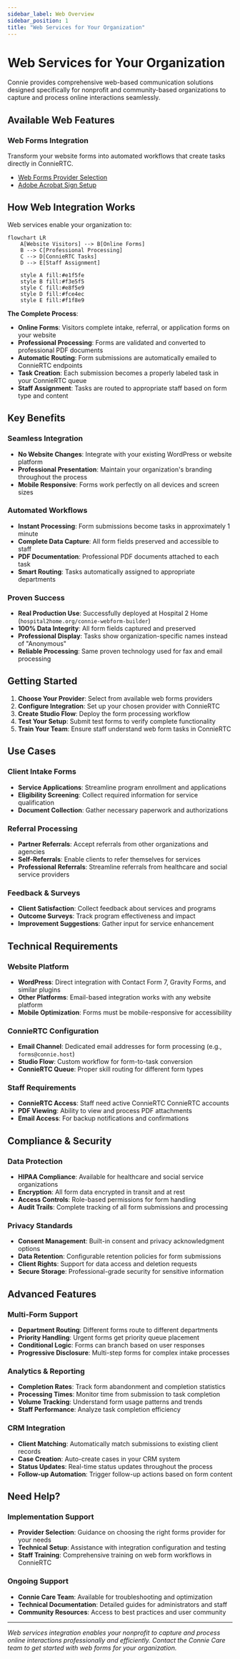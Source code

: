 ```yaml
---
sidebar_label: Web Overview
sidebar_position: 1
title: "Web Services for Your Organization"
---
```


# Web Services for Your Organization

Connie provides comprehensive web-based communication solutions designed specifically for nonprofit and community-based organizations to capture and process online interactions seamlessly.

## Available Web Features

### Web Forms Integration
Transform your website forms into automated workflows that create tasks directly in ConnieRTC.
- [Web Forms Provider Selection](/end-users/cbo-admins/channels/web/web-forms/select-provider)
- [Adobe Acrobat Sign Setup](/end-users/cbo-admins/channels/web/web-forms/adobe-acrobat-sign)

## How Web Integration Works

Web services enable your organization to:

```mermaid
flowchart LR
    A[Website Visitors] --> B[Online Forms]
    B --> C[Professional Processing]
    C --> D[ConnieRTC Tasks]
    D --> E[Staff Assignment]
    
    style A fill:#e1f5fe
    style B fill:#f3e5f5
    style C fill:#e8f5e9
    style D fill:#fce4ec
    style E fill:#f1f8e9
```

**The Complete Process**:
- **Online Forms**: Visitors complete intake, referral, or application forms on your website
- **Professional Processing**: Forms are validated and converted to professional PDF documents
- **Automatic Routing**: Form submissions are automatically emailed to ConnieRTC endpoints
- **Task Creation**: Each submission becomes a properly labeled task in your ConnieRTC queue
- **Staff Assignment**: Tasks are routed to appropriate staff based on form type and content

## Key Benefits

### Seamless Integration
- **No Website Changes**: Integrate with your existing WordPress or website platform
- **Professional Presentation**: Maintain your organization's branding throughout the process
- **Mobile Responsive**: Forms work perfectly on all devices and screen sizes

### Automated Workflows
- **Instant Processing**: Form submissions become tasks in approximately 1 minute
- **Complete Data Capture**: All form fields preserved and accessible to staff
- **PDF Documentation**: Professional PDF documents attached to each task
- **Smart Routing**: Tasks automatically assigned to appropriate departments

### Proven Success
- **Real Production Use**: Successfully deployed at Hospital 2 Home (`hospital2home.org/connie-webform-builder`)
- **100% Data Integrity**: All form fields captured and preserved
- **Professional Display**: Tasks show organization-specific names instead of "Anonymous"
- **Reliable Processing**: Same proven technology used for fax and email processing

## Getting Started

1. **Choose Your Provider**: Select from available web forms providers
2. **Configure Integration**: Set up your chosen provider with ConnieRTC
3. **Create Studio Flow**: Deploy the form processing workflow
4. **Test Your Setup**: Submit test forms to verify complete functionality
5. **Train Your Team**: Ensure staff understand web form tasks in ConnieRTC

## Use Cases

### Client Intake Forms
- **Service Applications**: Streamline program enrollment and applications
- **Eligibility Screening**: Collect required information for service qualification
- **Document Collection**: Gather necessary paperwork and authorizations

### Referral Processing
- **Partner Referrals**: Accept referrals from other organizations and agencies
- **Self-Referrals**: Enable clients to refer themselves for services
- **Professional Referrals**: Streamline referrals from healthcare and social service providers

### Feedback & Surveys
- **Client Satisfaction**: Collect feedback about services and programs
- **Outcome Surveys**: Track program effectiveness and impact
- **Improvement Suggestions**: Gather input for service enhancement

## Technical Requirements

### Website Platform
- **WordPress**: Direct integration with Contact Form 7, Gravity Forms, and similar plugins
- **Other Platforms**: Email-based integration works with any website platform
- **Mobile Optimization**: Forms must be mobile-responsive for accessibility

### ConnieRTC Configuration
- **Email Channel**: Dedicated email addresses for form processing (e.g., `forms@connie.host`)
- **Studio Flow**: Custom workflow for form-to-task conversion
- **ConnieRTC Queue**: Proper skill routing for different form types

### Staff Requirements
- **ConnieRTC Access**: Staff need active ConnieRTC ConnieRTC accounts
- **PDF Viewing**: Ability to view and process PDF attachments
- **Email Access**: For backup notifications and confirmations

## Compliance & Security

### Data Protection
- **HIPAA Compliance**: Available for healthcare and social service organizations
- **Encryption**: All form data encrypted in transit and at rest
- **Access Controls**: Role-based permissions for form handling
- **Audit Trails**: Complete tracking of all form submissions and processing

### Privacy Standards
- **Consent Management**: Built-in consent and privacy acknowledgment options
- **Data Retention**: Configurable retention policies for form submissions
- **Client Rights**: Support for data access and deletion requests
- **Secure Storage**: Professional-grade security for sensitive information

## Advanced Features

### Multi-Form Support
- **Department Routing**: Different forms route to different departments
- **Priority Handling**: Urgent forms get priority queue placement
- **Conditional Logic**: Forms can branch based on user responses
- **Progressive Disclosure**: Multi-step forms for complex intake processes

### Analytics & Reporting
- **Completion Rates**: Track form abandonment and completion statistics
- **Processing Times**: Monitor time from submission to task completion
- **Volume Tracking**: Understand form usage patterns and trends
- **Staff Performance**: Analyze task completion efficiency

### CRM Integration
- **Client Matching**: Automatically match submissions to existing client records
- **Case Creation**: Auto-create cases in your CRM system
- **Status Updates**: Real-time status updates throughout the process
- **Follow-up Automation**: Trigger follow-up actions based on form content

## Need Help?

### Implementation Support
- **Provider Selection**: Guidance on choosing the right forms provider for your needs
- **Technical Setup**: Assistance with integration configuration and testing
- **Staff Training**: Comprehensive training on web form workflows in ConnieRTC

### Ongoing Support
- **Connie Care Team**: Available for troubleshooting and optimization
- **Technical Documentation**: Detailed guides for administrators and staff
- **Community Resources**: Access to best practices and user community

---

*Web services integration enables your nonprofit to capture and process online interactions professionally and efficiently. Contact the Connie Care team to get started with web forms for your organization.*